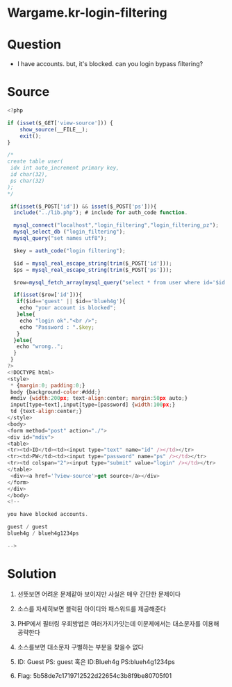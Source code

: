 # Wargame.kr-login-filtering

# Question
* I have accounts. but, it's blocked. can you login bypass filtering?

# Source
```javascript
<?php

if (isset($_GET['view-source'])) {
    show_source(__FILE__);
    exit();
}

/*
create table user(
 idx int auto_increment primary key,
 id char(32),
 ps char(32)
);
*/

 if(isset($_POST['id']) && isset($_POST['ps'])){
  include("../lib.php"); # include for auth_code function.

  mysql_connect("localhost","login_filtering","login_filtering_pz");
  mysql_select_db ("login_filtering");
  mysql_query("set names utf8");

  $key = auth_code("login filtering");

  $id = mysql_real_escape_string(trim($_POST['id']));
  $ps = mysql_real_escape_string(trim($_POST['ps']));

  $row=mysql_fetch_array(mysql_query("select * from user where id='$id' and ps=md5('$ps')"));

  if(isset($row['id'])){
   if($id=='guest' || $id=='blueh4g'){
    echo "your account is blocked";
   }else{
    echo "login ok"."<br />";
    echo "Password : ".$key;
   }
  }else{
   echo "wrong..";
  }
 }
?>
<!DOCTYPE html>
<style>
 * {margin:0; padding:0;}
 body {background-color:#ddd;}
 #mdiv {width:200px; text-align:center; margin:50px auto;}
 input[type=text],input[type=[password] {width:100px;}
 td {text-align:center;}
</style>
<body>
<form method="post" action="./">
<div id="mdiv">
<table>
<tr><td>ID</td><td><input type="text" name="id" /></td></tr>
<tr><td>PW</td><td><input type="password" name="ps" /></td></tr>
<tr><td colspan="2"><input type="submit" value="login" /></td></tr>
</table>
 <div><a href='?view-source'>get source</a></div>
</form>
</div>
</body>
<!--

you have blocked accounts.

guest / guest
blueh4g / blueh4g1234ps

-->
```
# Solution
1. 선뜻보면 어려운 문제같아 보이지만 사실은 매우 간단한 문제이다

2. 소스를 자세히보면 블럭된 아이디와 패스워드를 제공해준다

3. PHP에서 필터링 우회방법은 여러가지가잇는데 이문제에서는 대소문자를 이용해 공략한다

4. 소스를보면 대소문자 구별하는 부분을 찾을수 없다

5. ID: Guest PS: guest 혹은 ID:Blueh4g PS:blueh4g1234ps

6. Flag: 5b58de7c1719712522d22654c3b8f9be80705f01
